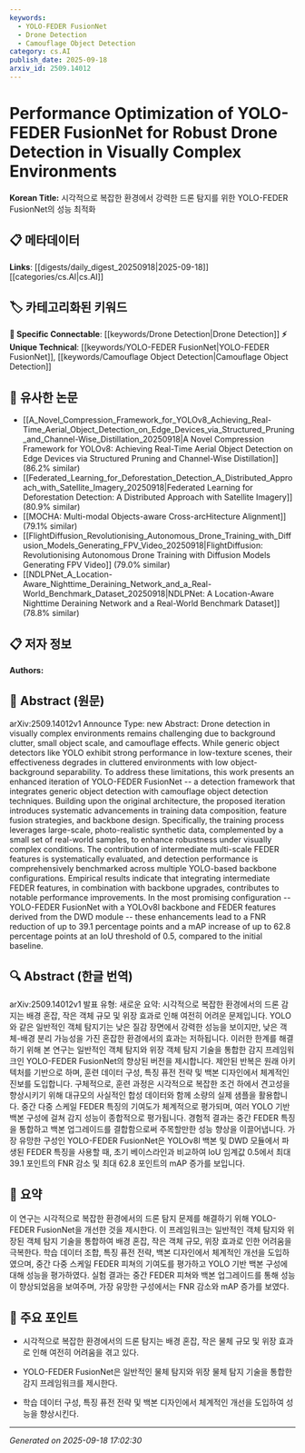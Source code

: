 ```yaml
---
keywords:
  - YOLO-FEDER FusionNet
  - Drone Detection
  - Camouflage Object Detection
category: cs.AI
publish_date: 2025-09-18
arxiv_id: 2509.14012
---
```


<!-- KEYWORD_LINKING_METADATA:
{
  "processed_timestamp": "2025-09-22 22:16:24.009206",
  "vocabulary_version": "1.0",
  "selected_keywords": [
    "YOLO-FEDER FusionNet",
    "Drone Detection",
    "Camouflage Object Detection"
  ],
  "rejected_keywords": [
    "Feature Fusion Strategies",
    "YOLOv8l Backbone"
  ],
  "similarity_scores": {
    "YOLO-FEDER FusionNet": 0.8,
    "Drone Detection": 0.7,
    "Camouflage Object Detection": 0.75
  },
  "extraction_method": "AI_prompt_based",
  "budget_applied": true
}
-->


# Performance Optimization of YOLO-FEDER FusionNet for Robust Drone Detection in Visually Complex Environments

**Korean Title:** 시각적으로 복잡한 환경에서 강력한 드론 탐지를 위한 YOLO-FEDER FusionNet의 성능 최적화

## 📋 메타데이터

**Links**: [[digests/daily_digest_20250918|2025-09-18]]   [[categories/cs.AI|cs.AI]]

## 🏷️ 카테고리화된 키워드
**🔗 Specific Connectable**: [[keywords/Drone Detection|Drone Detection]]
**⚡ Unique Technical**: [[keywords/YOLO-FEDER FusionNet|YOLO-FEDER FusionNet]], [[keywords/Camouflage Object Detection|Camouflage Object Detection]]

## 🔗 유사한 논문
- [[A_Novel_Compression_Framework_for_YOLOv8_Achieving_Real-Time_Aerial_Object_Detection_on_Edge_Devices_via_Structured_Pruning_and_Channel-Wise_Distillation_20250918|A Novel Compression Framework for YOLOv8: Achieving Real-Time Aerial Object Detection on Edge Devices via Structured Pruning and Channel-Wise Distillation]] (86.2% similar)
- [[Federated_Learning_for_Deforestation_Detection_A_Distributed_Approach_with_Satellite_Imagery_20250918|Federated Learning for Deforestation Detection: A Distributed Approach with Satellite Imagery]] (80.9% similar)
- [[MOCHA: Multi-modal Objects-aware Cross-arcHitecture Alignment]] (79.1% similar)
- [[FlightDiffusion_Revolutionising_Autonomous_Drone_Training_with_Diffusion_Models_Generating_FPV_Video_20250918|FlightDiffusion: Revolutionising Autonomous Drone Training with Diffusion Models Generating FPV Video]] (79.0% similar)
- [[NDLPNet_A_Location-Aware_Nighttime_Deraining_Network_and_a_Real-World_Benchmark_Dataset_20250918|NDLPNet: A Location-Aware Nighttime Deraining Network and a Real-World Benchmark Dataset]] (78.8% similar)

## 📋 저자 정보

**Authors:** 

## 📄 Abstract (원문)

arXiv:2509.14012v1 Announce Type: new 
Abstract: Drone detection in visually complex environments remains challenging due to background clutter, small object scale, and camouflage effects. While generic object detectors like YOLO exhibit strong performance in low-texture scenes, their effectiveness degrades in cluttered environments with low object-background separability. To address these limitations, this work presents an enhanced iteration of YOLO-FEDER FusionNet -- a detection framework that integrates generic object detection with camouflage object detection techniques. Building upon the original architecture, the proposed iteration introduces systematic advancements in training data composition, feature fusion strategies, and backbone design. Specifically, the training process leverages large-scale, photo-realistic synthetic data, complemented by a small set of real-world samples, to enhance robustness under visually complex conditions. The contribution of intermediate multi-scale FEDER features is systematically evaluated, and detection performance is comprehensively benchmarked across multiple YOLO-based backbone configurations. Empirical results indicate that integrating intermediate FEDER features, in combination with backbone upgrades, contributes to notable performance improvements. In the most promising configuration -- YOLO-FEDER FusionNet with a YOLOv8l backbone and FEDER features derived from the DWD module -- these enhancements lead to a FNR reduction of up to 39.1 percentage points and a mAP increase of up to 62.8 percentage points at an IoU threshold of 0.5, compared to the initial baseline.

## 🔍 Abstract (한글 번역)

arXiv:2509.14012v1 발표 유형: 새로운
요약: 시각적으로 복잡한 환경에서의 드론 감지는 배경 혼잡, 작은 객체 규모 및 위장 효과로 인해 여전히 어려운 문제입니다. YOLO와 같은 일반적인 객체 탐지기는 낮은 질감 장면에서 강력한 성능을 보이지만, 낮은 객체-배경 분리 가능성을 가진 혼잡한 환경에서의 효과는 저하됩니다. 이러한 한계를 해결하기 위해 본 연구는 일반적인 객체 탐지와 위장 객체 탐지 기술을 통합한 감지 프레임워크인 YOLO-FEDER FusionNet의 향상된 버전을 제시합니다. 제안된 반복은 원래 아키텍처를 기반으로 하며, 훈련 데이터 구성, 특징 퓨전 전략 및 백본 디자인에서 체계적인 진보를 도입합니다. 구체적으로, 훈련 과정은 시각적으로 복잡한 조건 하에서 견고성을 향상시키기 위해 대규모의 사실적인 합성 데이터와 함께 소량의 실제 샘플을 활용합니다. 중간 다중 스케일 FEDER 특징의 기여도가 체계적으로 평가되며, 여러 YOLO 기반 백본 구성에 걸쳐 감지 성능이 종합적으로 평가됩니다. 경험적 결과는 중간 FEDER 특징을 통합하고 백본 업그레이드를 결합함으로써 주목할만한 성능 향상을 이끌어냅니다. 가장 유망한 구성인 YOLO-FEDER FusionNet은 YOLOv8l 백본 및 DWD 모듈에서 파생된 FEDER 특징을 사용할 때, 초기 베이스라인과 비교하여 IoU 임계값 0.5에서 최대 39.1 포인트의 FNR 감소 및 최대 62.8 포인트의 mAP 증가를 보입니다.

## 📝 요약

이 연구는 시각적으로 복잡한 환경에서의 드론 탐지 문제를 해결하기 위해 YOLO-FEDER FusionNet을 개선한 것을 제시한다. 이 프레임워크는 일반적인 객체 탐지와 위장된 객체 탐지 기술을 통합하여 배경 혼잡, 작은 객체 규모, 위장 효과로 인한 어려움을 극복한다. 학습 데이터 조합, 특징 퓨전 전략, 백본 디자인에서 체계적인 개선을 도입하였으며, 중간 다중 스케일 FEDER 피쳐의 기여도를 평가하고 YOLO 기반 백본 구성에 대해 성능을 평가하였다. 실험 결과는 중간 FEDER 피쳐와 백본 업그레이드를 통해 성능이 향상되었음을 보여주며, 가장 유망한 구성에서는 FNR 감소와 mAP 증가를 보였다.

## 🎯 주요 포인트

- 시각적으로 복잡한 환경에서의 드론 탐지는 배경 혼잡, 작은 물체 규모 및 위장 효과로 인해 여전히 어려움을 겪고 있다.

- YOLO-FEDER FusionNet은 일반적인 물체 탐지와 위장 물체 탐지 기술을 통합한 감지 프레임워크를 제시한다.

- 학습 데이터 구성, 특징 퓨전 전략 및 백본 디자인에서 체계적인 개선을 도입하여 성능을 향상시킨다.

---

*Generated on 2025-09-18 17:02:30*
